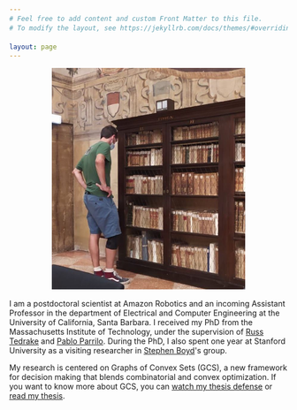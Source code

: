```yaml
---
# Feel free to add content and custom Front Matter to this file.
# To modify the layout, see https://jekyllrb.com/docs/themes/#overriding-theme-defaults

layout: page
---
```


<p align="center">
<img src="me.jpg" alt="drawing" width="350px"/>
</p>

I am a postdoctoral scientist at Amazon Robotics and an incoming Assistant Professor in the department of Electrical and Computer Engineering at the University of California, Santa Barbara. I received my PhD from the Massachusetts Institute of Technology, under the supervision of [Russ Tedrake](https://groups.csail.mit.edu/locomotion/russt.html) and [Pablo Parrilo](https://www.mit.edu/~parrilo/). During the PhD, I also spent one year at Stanford University as a visiting researcher in [Stephen Boyd](https://web.stanford.edu/~boyd/)'s group.

My research is centered on Graphs of Convex Sets (GCS), a new framework for decision making that blends combinatorial and convex optimization. If you want to know more about GCS, you can [watch my thesis defense](https://www.youtube.com/watch?si=mfF1A1s-H87eznmV&v=rSbpfAVF_7c&feature=youtu.be) or [read my thesis](http://groups.csail.mit.edu/robotics-center/public_papers/Marcucci24a.pdf).
